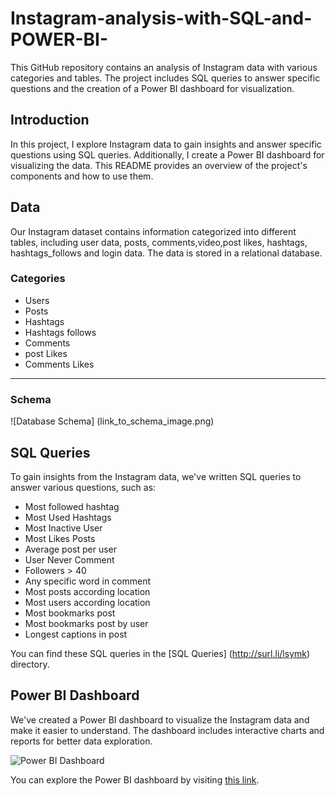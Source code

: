 # Instagram-analysis-with-SQL-and-POWER-BI-


This GitHub repository contains an analysis of Instagram data with various categories and tables.
The project includes SQL queries to answer specific questions and the creation of a Power BI dashboard for visualization.


## Introduction

In this project, I explore Instagram data to gain insights and answer specific questions using SQL queries.
Additionally, I create a Power BI dashboard for visualizing the data. 
This README provides an overview of the project's components and how to use them.

## Data

Our Instagram dataset contains information categorized into different tables, including user data, posts, comments,video,post likes, hashtags, hashtags_follows and login data. 
The data is stored in a relational database. 

### Categories

- Users
- Posts
- Hashtags
- Hashtags follows
- Comments
- post Likes
- Comments Likes
- ----

### Schema

![Database Schema] (link_to_schema_image.png)

## SQL Queries

To gain insights from the Instagram data, we've written SQL queries to answer various questions, such as:

- Most followed hashtag
- Most Used Hashtags
- Most Inactive User
- Most Likes Posts
- Average post per user
- User Never Comment
- Followers > 40
- Any specific word in comment
- Most posts according location
- Most users according location
- Most bookmarks post
- Most bookmarks post by user
- Longest captions in post

You can find these SQL queries in the [SQL Queries] (http://surl.li/lsymk) directory.

## Power BI Dashboard

We've created a Power BI dashboard to visualize the Instagram data and make it easier to understand. 
The dashboard includes interactive charts and reports for better data exploration.

![Power BI Dashboard](link_to_dashboard_image.png)

You can explore the Power BI dashboard by visiting [this link](link_to_dashboard).






